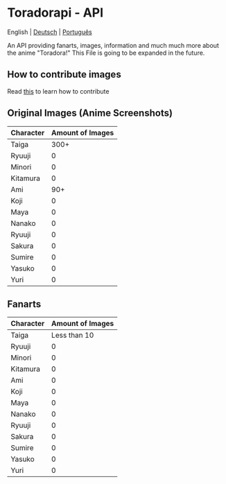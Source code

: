 # Toradorapi - API
English | [Deutsch](https://github.com/toradorapi/api/blob/master/README.de.md) | [Português](https://github.com/toradorapi/api/blob/master/README.pt.md)

An API providing fanarts, images, information and much much more about the anime "Toradora!"
This File is going to be expanded in the future.

## How to contribute images
Read [this](https://github.com/toradorapi/api/blob/master/CONTRIBUTING.md) to learn how to contribute

## Original Images (Anime Screenshots)
| Character | Amount of Images |
|-----------|------------------|
| Taiga | 300+ |
| Ryuuji | 0 |
| Minori | 0 |
| Kitamura | 0 |
| Ami | 90+ |
| Koji | 0 |
| Maya | 0 |
| Nanako | 0 |
| Ryuuji | 0 |
| Sakura | 0 |
| Sumire | 0 |
| Yasuko | 0 |
| Yuri | 0 |

## Fanarts
| Character | Amount of Images |
|-----------|------------------|
| Taiga | Less than 10 |
| Ryuuji | 0 |
| Minori | 0 |
| Kitamura | 0 |
| Ami | 0 |
| Koji | 0 |
| Maya | 0 |
| Nanako | 0 |
| Ryuuji | 0 |
| Sakura | 0 |
| Sumire | 0 |
| Yasuko | 0 |
| Yuri | 0 |
